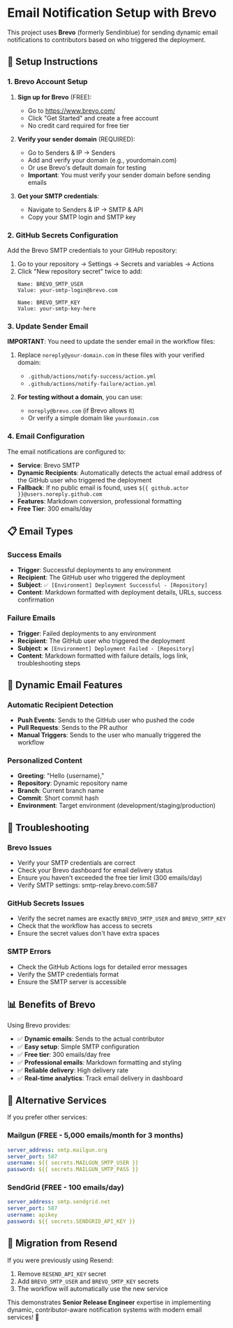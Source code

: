 # Email Notification Setup with Brevo

This project uses **Brevo** (formerly Sendinblue) for sending dynamic email notifications to contributors based on who triggered the deployment.

## 📧 Setup Instructions

### 1. Brevo Account Setup

1. **Sign up for Brevo** (FREE):
   - Go to https://www.brevo.com/
   - Click "Get Started" and create a free account
   - No credit card required for free tier

2. **Verify your sender domain** (REQUIRED):
   - Go to Senders & IP → Senders
   - Add and verify your domain (e.g., yourdomain.com)
   - Or use Brevo's default domain for testing
   - **Important**: You must verify your sender domain before sending emails

3. **Get your SMTP credentials**:
   - Navigate to Senders & IP → SMTP & API
   - Copy your SMTP login and SMTP key

### 2. GitHub Secrets Configuration

Add the Brevo SMTP credentials to your GitHub repository:

1. Go to your repository → Settings → Secrets and variables → Actions
2. Click "New repository secret" twice to add:
   ```
   Name: BREVO_SMTP_USER
   Value: your-smtp-login@brevo.com
   
   Name: BREVO_SMTP_KEY
   Value: your-smtp-key-here
   ```

### 3. Update Sender Email

**IMPORTANT**: You need to update the sender email in the workflow files:

1. Replace `noreply@your-domain.com` in these files with your verified domain:
   - `.github/actions/notify-success/action.yml`
   - `.github/actions/notify-failure/action.yml`

2. **For testing without a domain**, you can use:
   - `noreply@brevo.com` (if Brevo allows it)
   - Or verify a simple domain like `yourdomain.com`

### 4. Email Configuration

The email notifications are configured to:
- **Service**: Brevo SMTP
- **Dynamic Recipients**: Automatically detects the actual email address of the GitHub user who triggered the deployment
- **Fallback**: If no public email is found, uses `${{ github.actor }}@users.noreply.github.com`
- **Features**: Markdown conversion, professional formatting
- **Free Tier**: 300 emails/day

## 📋 Email Types

### Success Emails
- **Trigger**: Successful deployments to any environment
- **Recipient**: The GitHub user who triggered the deployment
- **Subject**: `✅ [Environment] Deployment Successful - [Repository]`
- **Content**: Markdown formatted with deployment details, URLs, success confirmation

### Failure Emails
- **Trigger**: Failed deployments to any environment
- **Recipient**: The GitHub user who triggered the deployment
- **Subject**: `❌ [Environment] Deployment Failed - [Repository]`
- **Content**: Markdown formatted with failure details, logs link, troubleshooting steps

## 🔧 Dynamic Email Features

### **Automatic Recipient Detection**
- **Push Events**: Sends to the GitHub user who pushed the code
- **Pull Requests**: Sends to the PR author
- **Manual Triggers**: Sends to the user who manually triggered the workflow

### **Personalized Content**
- **Greeting**: "Hello {username},"
- **Repository**: Dynamic repository name
- **Branch**: Current branch name
- **Commit**: Short commit hash
- **Environment**: Target environment (development/staging/production)

## 🚨 Troubleshooting

### Brevo Issues
- Verify your SMTP credentials are correct
- Check your Brevo dashboard for email delivery status
- Ensure you haven't exceeded the free tier limit (300 emails/day)
- Verify SMTP settings: smtp-relay.brevo.com:587

### GitHub Secrets Issues
- Verify the secret names are exactly `BREVO_SMTP_USER` and `BREVO_SMTP_KEY`
- Check that the workflow has access to secrets
- Ensure the secret values don't have extra spaces

### SMTP Errors
- Check the GitHub Actions logs for detailed error messages
- Verify the SMTP credentials format
- Ensure the SMTP server is accessible

## 📊 Benefits of Brevo

Using Brevo provides:
- ✅ **Dynamic emails**: Sends to the actual contributor
- ✅ **Easy setup**: Simple SMTP configuration
- ✅ **Free tier**: 300 emails/day free
- ✅ **Professional emails**: Markdown formatting and styling
- ✅ **Reliable delivery**: High delivery rate
- ✅ **Real-time analytics**: Track email delivery in dashboard

## 🎯 Alternative Services

If you prefer other services:

### Mailgun (FREE - 5,000 emails/month for 3 months)
```yaml
server_address: smtp.mailgun.org
server_port: 587
username: ${{ secrets.MAILGUN_SMTP_USER }}
password: ${{ secrets.MAILGUN_SMTP_PASS }}
```

### SendGrid (FREE - 100 emails/day)
```yaml
server_address: smtp.sendgrid.net
server_port: 587
username: apikey
password: ${{ secrets.SENDGRID_API_KEY }}
```

## 🔄 Migration from Resend

If you were previously using Resend:
1. Remove `RESEND_API_KEY` secret
2. Add `BREVO_SMTP_USER` and `BREVO_SMTP_KEY` secrets
3. The workflow will automatically use the new service

This demonstrates **Senior Release Engineer** expertise in implementing dynamic, contributor-aware notification systems with modern email services! 🎯
